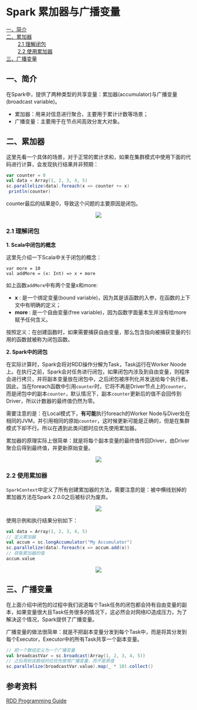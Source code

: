 # Spark 累加器与广播变量
<nav>
<a href="#一简介">一、简介</a><br/>
<a href="#二累加器">二、累加器</a><br/>
&nbsp;&nbsp;&nbsp;&nbsp;&nbsp;&nbsp;&nbsp;&nbsp;<a href="#21-理解闭包">2.1 理解闭包</a><br/>
&nbsp;&nbsp;&nbsp;&nbsp;&nbsp;&nbsp;&nbsp;&nbsp;<a href="#22-使用累加器">2.2 使用累加器</a><br/>
<a href="#三广播变量">三、广播变量</a><br/>
</nav>

## 一、简介

在Spark中，提供了两种类型的共享变量：累加器(accumulator)与广播变量(broadcast variable)。

+ 累加器：用来对信息进行聚合，主要用于累计计数等场景；
+ 广播变量：主要用于在节点间高效分发大对象。

## 二、累加器

这里先看一个具体的场景，对于正常的累计求和，如果在集群模式中使用下面的代码进行计算，会发现执行结果并非预期：

```scala
var counter = 0
val data = Array(1, 2, 3, 4, 5)
sc.parallelize(data).foreach(x => counter += x)
 println(counter)
```

counter最后的结果是0，导致这个问题的主要原因是闭包。

<div align="center"> <img src="https://github.com/heibaiying/BigData-Notes/blob/master/pictures/spark-累加器1.png"/> </div>



### 2.1 理解闭包

**1. Scala中闭包的概念**

这里先介绍一下Scala中关于闭包的概念：

```
var more = 10
val addMore = (x: Int) => x + more
```

如上函数`addMore`中有两个变量x和more:

- **x** : 是一个绑定变量(bound variable)，因为其是该函数的入参，在函数的上下文中有明确的定义；
- **more** : 是一个自由变量(free variable)，因为函数字面量本生并没有给more赋予任何含义。

按照定义：在创建函数时，如果需要捕获自由变量，那么包含指向被捕获变量的引用的函数就被称为闭包函数。

**2. Spark中的闭包**

在实际计算时，Spark会将对RDD操作分解为Task，Task运行在Worker Noode上。在执行之前，Spark会对任务进行闭包，如果闭包内涉及到自由变量，则程序会进行拷贝，并将副本变量放在闭包中，之后闭包被序列化并发送给每个执行者。因此，当在foreach函数中引用`counter`时，它将不再是Driver节点上的`counter`，而是闭包中的副本`counter`，默认情况下，副本`counter`更新后的值不会回传到Driver，所以计数器的最终值仍然为零。

需要注意的是：在Local模式下，**有可能**执行foreach的Worker Node与Diver处在相同的JVM，并引用相同的原始`counter`，这时候更新可能是正确的，但是在集群模式下却不行。所以在遇到此类问题时应优先使用累加器。

累加器的原理实际上很简单：就是将每个副本变量的最终值传回Driver，由Driver聚合后得到最终值，并更新原始变量。


<div align="center"> <img src="https://github.com/heibaiying/BigData-Notes/blob/master/pictures/spark-集群模式.png"/> </div>

### 2.2 使用累加器

`SparkContext`中定义了所有创建累加器的方法，需要注意的是：被中横线划掉的累加器方法在Spark 2.0.0之后被标识为废弃。

<div align="center"> <img src="https://github.com/heibaiying/BigData-Notes/blob/master/pictures/spark-累加器方法.png"/> </div>

使用示例和执行结果分别如下：

```scala
val data = Array(1, 2, 3, 4, 5)
// 定义累加器
val accum = sc.longAccumulator("My Accumulator")
sc.parallelize(data).foreach(x => accum.add(x))
// 获取累加器的值
accum.value
```

<div align="center"> <img src="https://github.com/heibaiying/BigData-Notes/blob/master/pictures/spark-累加器2.png"/> </div>



## 三、广播变量

在上面介绍中闭包的过程中我们说道每个Task任务的闭包都会持有自由变量的副本，如果变量很大且Task任务很多的情况下，这必然会对网络IO造成压力，为了解决这个情况，Spark提供了广播变量。

广播变量的做法很简单：就是不把副本变量分发到每个Task中，而是将其分发到每个Executor，Executor中的所有Task共享一个副本变量。

```scala
// 把一个数组定义为一个广播变量
val broadcastVar = sc.broadcast(Array(1, 2, 3, 4, 5))
// 之后用到该数组时应优先使用广播变量，而不是原值
sc.parallelize(broadcastVar.value).map(_ * 10).collect()
```





## 参考资料

[RDD Programming Guide](http://spark.apache.org/docs/latest/rdd-programming-guide.html#rdd-programming-guide)

